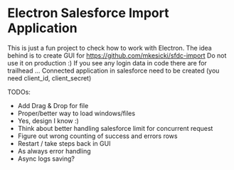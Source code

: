 # Electron Salesforce Import Application

This is just a fun project to check how to work with Electron.
The idea behind is to create GUI for https://github.com/mkesicki/sfdc-import
Do not use it on production :)
If you see any login data in code there are for trailhead ...
Connected application in salesforce need to be created (you need client_id, client_secret)

TODOs:
- Add Drag & Drop for file
- Proper/better way to load windows/files
- Yes, design I know :)
- Think about better handling salesforce limit for concurrent request
- Figure out wrong counting of success and errors rows
- Restart / take steps back in GUI
- As always error handling
- Async logs saving?